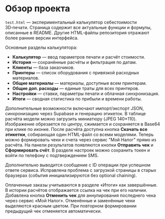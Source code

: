 # Обзор проекта

`test.html` — экспериментальный калькулятор себестоимости 3D‑печати. Страница содержит все актуальные функции и формулы, описанные в README. Другие HTML‑файлы репозитория отражают более ранние версии интерфейса.

Основные разделы калькулятора:

- **Калькулятор** — ввод параметров печати и расчёт стоимости.
- **История** — сохранённые расчёты и фильтрация по датам.
- **Клиенты** — база заказчиков.
- **Принтеры** — список оборудования с привязкой расходных материалов.
- **Общие материалы** — материалы, доступные всем принтерам.
- **Общие доп. расходы** — единые траты для всех принтеров.
- **Настройки** — ставки, параметры печати и облачная синхронизация.
- **Итоги** — сводная статистика по прибыли и времени работы.

Дополнительные возможности включают импорт/экспорт JSON, синхронизацию через Supabase и генерацию этикеток. В таблице расчёта модели можно загрузить миниатюру (JPEG 140×110). Изображение обрезается по центру, сжимается и сохраняется в Base64 при клике по иконке.
После расчёта доступна кнопка **Скачать все этикетки**, собирающая один HTML-файл со всеми моделями.
Теперь можно формировать чеки и счета через сервис "Мой Налог" прямо из расчёта.
На панели результатов появляются кнопки **Отправить чек** и **Сформировать счёт**.
В разделе настроек можно сохранить токен и войти по телефону с подтверждением SMS.

Дополнительно выводится сообщение с ID операции при успешном ответе сервиса.
Исправлена проблема с загрузкой страницы в старых браузерах (события инициализируются без optional chaining).

Оплаченные заказы учитываются в разделе «Итоги» как завершённые.
В истории расчётов отображается ссылка на чек при его наличии.
Добавлена кнопка **Отменить чек** для аннулирования последнего чека через сервис «Мой Налог».
Отменённые и заменённые чеки выделяются красным цветом. При повторном формировании предыдущий чек отменяется автоматически.
